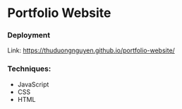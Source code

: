 # Portfolio Website

### Deployment
Link: https://thuduongnguyen.github.io/portfolio-website/

### Techniques:
- JavaScript
- CSS
- HTML
